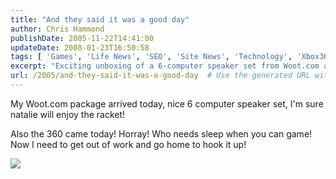 ```yaml
---
title: "And they said it was a good day"
author: Chris Hammond
publishDate: 2005-11-22T14:41:00
updateDate: 2008-01-23T16:50:58
tags: [ 'Games', 'Life News', 'SEO', 'Site News', 'Technology', 'Xbox360' ]
excerpt: "Exciting unboxing of a 6-computer speaker set from Woot.com and a new Xbox 360. Ready for some serious gaming action! #Woot #Xbox360 #Gaming"
url: /2005/and-they-said-it-was-a-good-day  # Use the generated URL with year
---
```

<P>My Woot.com package arrived today, nice 6 computer speaker set, I'm sure natalie will enjoy the racket!</P> <P>Also the 360 came today! Horray! Who needs sleep when you can game! Now I need to get out of work and go home to hook it up!</P><IMG src="/photos/around_the_house/images/13405/500x334.aspx">


